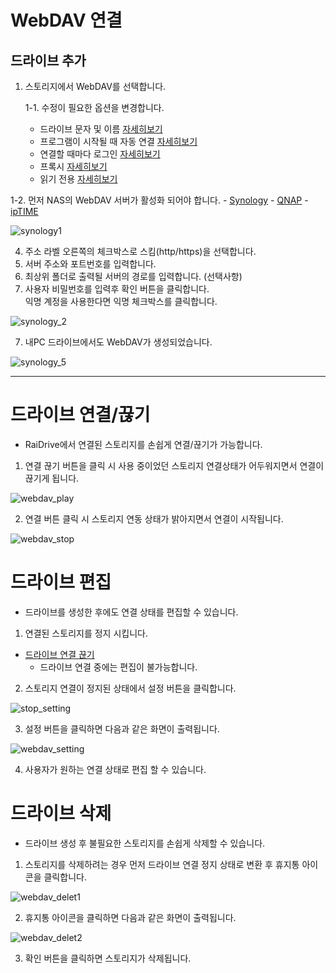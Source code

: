 # WebDAV 연결

## 드라이브 추가
  
1. 스토리지에서 WebDAV를 선택합니다.

   1-1. 수정이 필요한 옵션을 변경합니다.
   
      - 드라이브 문자 및 이름 [자세히보기](https://github.com/bin1006/test/blob/master/drive_name.md)
      - 프로그램이 시작될 때 자동 연결 [자세히보기](https://github.com/bin1006/test/blob/master/automatic.md)
      - 연결할 때마다 로그인 [자세히보기](https://github.com/bin1006/test/blob/master/connection_login.md#webdav-%EB%A1%9C%EA%B7%B8%EC%9D%B8)
      - 프록시 [자세히보기](https://github.com/bin1006/test/blob/master/proxy.md#%ED%94%84%EB%A1%9D%EC%8B%9C-%EC%82%AC%EC%9A%A9)
      - 읽기 전용 [자세히보기](https://github.com/bin1006/test/blob/master/read.md)

  1-2. 먼저 NAS의 WebDAV 서버가 활성화 되어야 합니다.
     - [Synology](https://www.synology.com/ko-kr/knowledgebase/DSM/tutorial/File_Sharing/How_to_access_files_on_Synology_NAS_with_WebDAV)
     - [QNAP](https://www.qnap.com/ko-kr/how-to/tutorial/article/webdav%EB%A5%BC-%EC%9D%B4%EC%9A%A9%ED%95%9C-qnap-%EC%9B%90%EA%B2%A9-%EC%95%A1%EC%84%B8%EC%8A%A4)
     - [ipTIME](http://iptime.com/iptime/?page_id=67&pageid=1&mod=document&keyword=raidrive&x=22&y=15&uid=18934)
   
![synology1](/synology1.PNG?raw=true)
  
  
4. 주소 라벨 오른쪽의 체크박스로 스킴(http/https)을 선택합니다.
5. 서버 주소와 포트번호를 입력합니다.
6. 최상위 폴더로 출력될 서버의 경로를 입력합니다. (선택사항)
7. 사용자 비밀번호를 입력후 확인 버튼을 클릭합니다.  
   익명 계정을 사용한다면 익명 체크박스를 클릭합니다.
      
![synology_2](/synology_2.PNG?raw=true)


   



7. 내PC 드라이브에서도 WebDAV가 생성되었습니다.

![synology_5](/synology_5.PNG?raw=true)


---  


# 드라이브 연결/끊기

- RaiDrive에서 연결된 스토리지를 손쉽게 연결/끊기가 가능합니다.

1. 연결 끊기 버튼을 클릭 시 사용 중이었던 스토리지 연결상태가 어두워지면서 연결이 끊기게 됩니다.

![webdav_play](/webdav_play.PNG?raw=true)

2. 연결 버튼 클릭 시 스토리지 연동 상태가 밝아지면서 연결이 시작됩니다.

![webdav_stop](/webdav_stop.PNG?raw=true)



# 드라이브 편집

- 드라이브를 생성한 후에도 연결 상태를 편집할 수 있습니다.

1. 연결된 스토리지를 정지 시킵니다.

- [드라이브 연결 끊기](https://github.com/bin1006/test/blob/master/WebDAV.md#%EB%93%9C%EB%9D%BC%EC%9D%B4%EB%B8%8C-%EC%97%B0%EA%B2%B0%EB%81%8A%EA%B8%B0)
  - 드라이브 연결 중에는 편집이 불가능합니다.

2. 스토리지 연결이 정지된 상태에서 설정 버튼을 클릭합니다.

![stop_setting](/stop_setting.png?raw=true)

3. 설정 버튼을 클릭하면 다음과 같은 화면이 출력됩니다.

![webdav_setting](/webdav_setting.PNG?raw=true)

4. 사용자가 원하는 연결 상태로 편집 할 수 있습니다.



# 드라이브 삭제

- 드라이브 생성 후 불필요한 스토리지를 손쉽게 삭제할 수 있습니다.

1. 스토리지를 삭제하려는 경우 먼저 드라이브 연결 정지 상태로 변환 후 휴지통 아이콘을 클릭합니다.

![webdav_delet1](/webdav_delet1.png?raw=true)

2. 휴지통 아이콘을 클릭하면 다음과 같은 화면이 출력됩니다.

![webdav_delet2](/webdav_delet2.PNG?raw=true)

3. 확인 버튼을 클릭하면 스토리지가 삭제됩니다.
